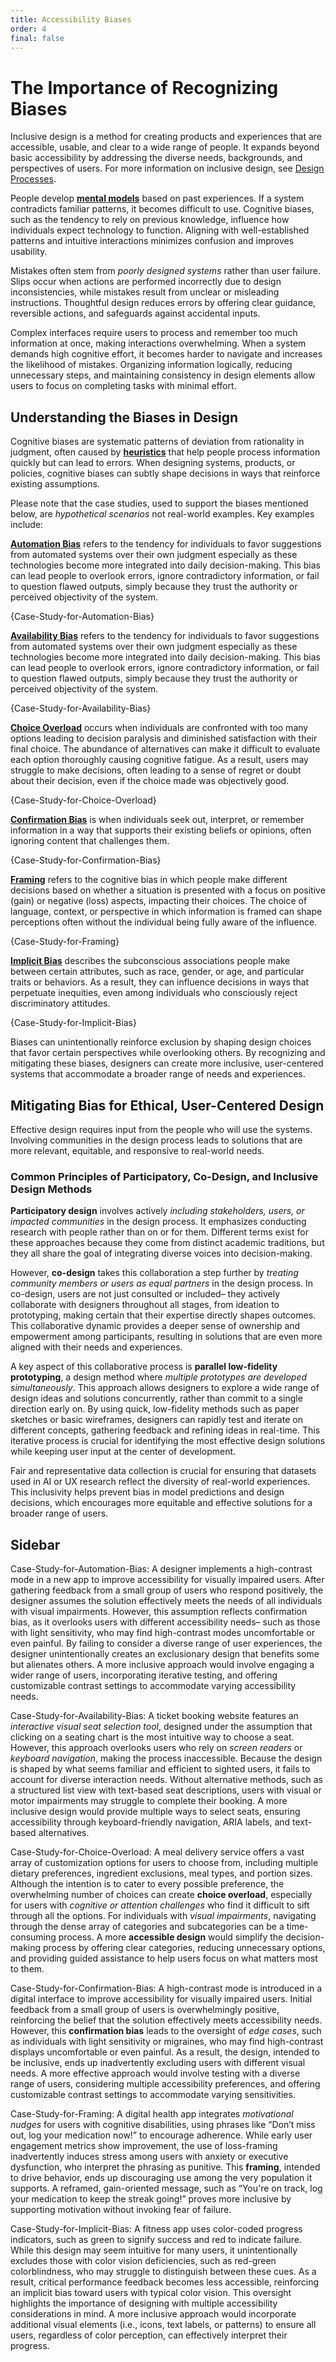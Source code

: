 ```yaml
---
title: Accessibility Biases
order: 4
final: false
---
```


# The Importance of Recognizing Biases

Inclusive design is a method for creating products and experiences that are accessible, usable, and clear to a wide range of people. It expands beyond basic accessibility by addressing the diverse needs, backgrounds, and perspectives of users. For more information on inclusive design, see [Design Processes](accessibility/designProcesses).

People develop [**mental models**](https://www.sciencedirect.com/topics/social-sciences/mental-model#:~:text=A%20mental%20model%20is%20a,of%20widespread%20erroneous%20mental%20models) based on past experiences. If a system contradicts familiar patterns, it becomes difficult to use. Cognitive biases, such as the tendency to rely on previous knowledge, influence how individuals expect technology to function. Aligning with well-established patterns and intuitive interactions minimizes confusion and improves usability.

Mistakes often stem from _poorly designed systems_ rather than user failure. Slips occur when actions are performed incorrectly due to design inconsistencies, while mistakes result from unclear or misleading instructions. Thoughtful design reduces errors by offering clear guidance, reversible actions, and safeguards against accidental inputs.

Complex interfaces require users to process and remember too much information at once, making interactions overwhelming. When a system demands high cognitive effort, it becomes harder to navigate and increases the likelihood of mistakes. Organizing information logically, reducing unnecessary steps, and maintaining consistency in design elements allow users to focus on completing tasks with minimal effort.
<br>

## Understanding the Biases in Design

Cognitive biases are systematic patterns of deviation from rationality in judgment, often caused by [**heuristics**](https://www.nature.com/articles/s41599-023-01542-z) that help people process information quickly but can lead to errors. When designing systems, products, or policies, cognitive biases can subtly shape decisions in ways that reinforce existing assumptions.

Please note that the case studies, used to support the biases mentioned below, are <i>hypothetical scenarios</i> not real-world examples. Key examples include:

[**Automation Bias**](https://cset.georgetown.edu/publication/ai-safety-and-automation-bias/#:~:text=Automation%20bias%20is%20the%20tendency,the%20face%20of%20contradictory%20information.) refers to the tendency for individuals to favor suggestions from automated systems over their own judgment especially as these technologies become more integrated into daily decision-making. This bias can lead people to overlook errors, ignore contradictory information, or fail to question flawed outputs, simply because they trust the authority or perceived objectivity of the system.

{Case-Study-for-Automation-Bias}

[**Availability Bias**](https://pmc.ncbi.nlm.nih.gov/articles/PMC7807127/) refers to the tendency for individuals to favor suggestions from automated systems over their own judgment especially as these technologies become more integrated into daily decision-making. This bias can lead people to overlook errors, ignore contradictory information, or fail to question flawed outputs, simply because they trust the authority or perceived objectivity of the system.

{Case-Study-for-Availability-Bias}

[**Choice Overload**](https://pmc.ncbi.nlm.nih.gov/articles/PMC11111947/) occurs when individuals are confronted with too many options leading to decision paralysis and diminished satisfaction with their final choice. The abundance of alternatives can make it difficult to evaluate each option thoroughly causing cognitive fatigue. As a result, users may struggle to make decisions, often leading to a sense of regret or doubt about their decision, even if the choice made was objectively good.

{Case-Study-for-Choice-Overload}

[**Confirmation Bias**](https://link.springer.com/article/10.1007/s10670-020-00252-1) is when individuals seek out, interpret, or remember information in a way that supports their existing beliefs or opinions, often ignoring content that challenges them.

{Case-Study-for-Confirmation-Bias}

[**Framing**](https://www.sciencedirect.com/science/article/pii/S0899825620300294) refers to the cognitive bias in which people make different decisions based on whether a situation is presented with a focus on positive (gain) or negative (loss) aspects, impacting their choices. The choice of language, context, or perspective in which information is framed can shape perceptions often without the individual being fully aware of the influence.

{Case-Study-for-Framing}

[**Implicit Bias**](https://www.researchgate.net/publication/323818238_New_Information_Technology_and_Implicit_Bias) describes the subconscious associations people make between certain attributes, such as race, gender, or age, and particular traits or behaviors. As a result, they can influence decisions in ways that perpetuate inequities, even among individuals who consciously reject discriminatory attitudes.

{Case-Study-for-Implicit-Bias}

Biases can unintentionally reinforce exclusion by shaping design choices that favor certain perspectives while overlooking others. By recognizing and mitigating these biases, designers can create more inclusive, user-centered systems that accommodate a broader range of needs and experiences.
<br>

## Mitigating Bias for Ethical, User-Centered Design

Effective design requires input from the people who will use the systems. Involving communities in the design process leads to solutions that are more relevant, equitable, and responsive to real-world needs.

### Common Principles of Participatory, Co-Design, and Inclusive Design Methods

**Participatory design** involves actively _including stakeholders, users, or impacted communities_ in the design process. It emphasizes conducting research with people rather than on or for them. Different terms exist for these approaches because they come from distinct academic traditions, but they all share the goal of integrating diverse voices into decision-making.

However, **co-design** takes this collaboration a step further by _treating community members or users as equal partners_ in the design process. In co-design, users are not just consulted or included– they actively collaborate with designers throughout all stages, from ideation to prototyping, making certain that their expertise directly shapes outcomes. This collaborative dynamic provides a deeper sense of ownership and empowerment among participants, resulting in solutions that are even more aligned with their needs and experiences.

A key aspect of this collaborative process is **parallel low-fidelity prototyping**, a design method where _multiple prototypes are developed simultaneously_. This approach allows designers to explore a wide range of design ideas and solutions concurrently, rather than commit to a single direction early on. By using quick, low-fidelity methods such as paper sketches or basic wireframes, designers can rapidly test and iterate on different concepts, gathering feedback and refining ideas in real-time. This iterative process is crucial for identifying the most effective design solutions while keeping user input at the center of development.

Fair and representative data collection is crucial for ensuring that datasets used in AI or UX research reflect the diversity of real-world experiences. This inclusivity helps prevent bias in model predictions and design decisions, which encourages more equitable and effective solutions for a broader range of users.

## Sidebar

Case-Study-for-Automation-Bias: 
A designer implements a high-contrast mode in a new app to improve accessibility for visually impaired users. After gathering feedback from a small group of users who respond positively, the designer assumes the solution effectively meets the needs of all individuals with visual impairments. However, this assumption reflects confirmation bias, as it overlooks users with different accessibility needs– such as those with light sensitivity, who may find high-contrast modes uncomfortable or even painful. By failing to consider a diverse range of user experiences, the designer unintentionally creates an exclusionary design that benefits some but alienates others. A more inclusive approach would involve engaging a wider range of users, incorporating iterative testing, and offering customizable contrast settings to accommodate varying accessibility needs.

Case-Study-for-Availability-Bias: 
A ticket booking website features an _interactive visual seat selection tool_, designed under the assumption that clicking on a seating chart is the most intuitive way to choose a seat. However, this approach overlooks users who rely on _screen readers_ or _keyboard navigation_, making the process inaccessible. Because the design is shaped by what seems familiar and efficient to sighted users, it fails to account for diverse interaction needs. Without alternative methods, such as a structured list view with text-based seat descriptions, users with visual or motor impairments may struggle to complete their booking. A more inclusive design would provide multiple ways to select seats, ensuring accessibility through keyboard-friendly navigation, ARIA labels, and text-based alternatives.

Case-Study-for-Choice-Overload:
A meal delivery service offers a vast array of customization options for users to choose from, including multiple dietary preferences, ingredient exclusions, meal types, and portion sizes. Although the intention is to cater to every possible preference, the overwhelming number of choices can create **choice overload**, especially for users with _cognitive or attention challenges_ who find it difficult to sift through all the options. For individuals with _visual impairments_, navigating through the dense array of categories and subcategories can be a time-consuming process. A more **accessible design** would simplify the decision-making process by offering clear categories, reducing unnecessary options, and providing guided assistance to help users focus on what matters most to them.

Case-Study-for-Confirmation-Bias: 
A high-contrast mode is introduced in a digital interface to improve accessibility for visually impaired users. Initial feedback from a small group of users is overwhelmingly positive, reinforcing the belief that the solution effectively meets accessibility needs. However, this **confirmation bias** leads to the oversight of _edge cases_, such as individuals with light sensitivity or migraines, who may find high-contrast displays uncomfortable or even painful. As a result, the design, intended to be inclusive, ends up inadvertently excluding users with different visual needs. A more effective approach would involve testing with a diverse range of users, considering multiple accessibility preferences, and offering customizable contrast settings to accommodate varying sensitivities.

Case-Study-for-Framing: 
A digital health app integrates _motivational nudges_ for users with cognitive disabilities, using phrases like “Don’t miss out, log your medication now!” to encourage adherence. While early user engagement metrics show improvement, the use of loss-framing inadvertently induces stress among users with anxiety or executive dysfunction, who interpret the phrasing as punitive. This **framing**, intended to drive behavior, ends up discouraging use among the very population it supports. A reframed, gain-oriented message, such as “You're on track, log your medication to keep the streak going!” proves more inclusive by supporting motivation without invoking fear of failure.

Case-Study-for-Implicit-Bias:
A fitness app uses color-coded progress indicators, such as green to signify success and red to indicate failure. While this design may seem intuitive for many users, it unintentionally excludes those with color vision deficiencies, such as red-green colorblindness, who may struggle to distinguish between these cues. As a result, critical performance feedback becomes less accessible, reinforcing an implicit bias toward users with typical color vision. This oversight highlights the importance of designing with multiple accessibility considerations in mind. A more inclusive approach would incorporate additional visual elements (i.e., icons, text labels, or patterns) to ensure all users, regardless of color perception, can effectively interpret their progress.
